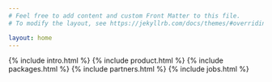 ```yaml
---
# Feel free to add content and custom Front Matter to this file.
# To modify the layout, see https://jekyllrb.com/docs/themes/#overriding-theme-defaults

layout: home
---
```

{% include intro.html %}
{% include product.html %}
{% include packages.html %}
{% include partners.html %}
{% include jobs.html %}
